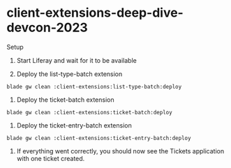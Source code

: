 # client-extensions-deep-dive-devcon-2023

Setup

1. Start Liferay and wait for it to be available

1. Deploy the list-type-batch extension

`blade gw clean :client-extensions:list-type-batch:deploy`

1. Deploy the ticket-batch extension

`blade gw clean :client-extensions:ticket-batch:deploy`

1. Deploy the ticket-entry-batch extension

`blade gw clean :client-extensions:ticket-entry-batch:deploy`

1. If everything went correctly, you should now see the Tickets application with one ticket created.